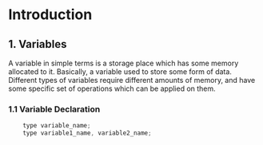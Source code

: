 # Introduction

## 1. Variables

A variable in simple terms is a storage place which has some memory allocated to it. Basically, a variable used to store some form of data. Different types of variables require different amounts of memory, and have some specific set of operations which can be applied on them.

### 1.1 Variable Declaration

```c
    type variable_name;
    type variable1_name, variable2_name;
```